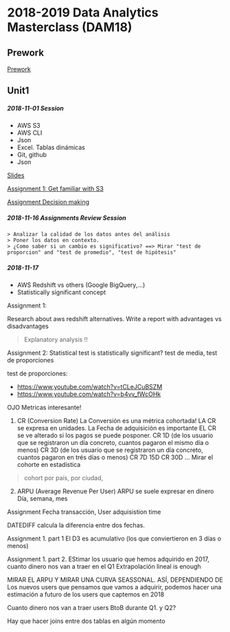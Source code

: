 # 2018-2019 Data Analytics Masterclass (DAM18)

## Prework

[Prework](unit0/readme.md)


## Unit1

##### 2018-11-01 Session

  - AWS S3
  - AWS CLI
  - Json
  - Excel. Tablas dinámicas
  - Git, github
  - Json

[Slides](unit1/2018-11-10/Technology_Crash_Course.pdf)

[Assignment 1: Get familiar with S3](unit1/2018-11-10/assignments/assignment_1_s3_pricing/readme.md)

[Assignment Decision making](unit1/2018-11-10/assignments/assignment_decision_making/readme.md)


##### 2018-11-16 Assignments Review Session

    > Analizar la calidad de los datos antes del análisis
    > Poner los datos en contexto.
    > ¿Como saber si un cambio es significativo? ==> Mirar "test de proporcion" and "test de promedio", "test de hipótesis"



##### 2018-11-17

- AWS Redshift vs others (Google BigQuery,...)
- Statistically significant concept





Assignment 1: 

 Research about aws redshift alternatives.
 Write a report with advantages vs disadvantages
 
 > Explanatory analysis !!
 
 Assignment 2: Statistical test
 is statistically significant?
 test de media, test de proporciones
 
 test de proporciones: 
 * https://www.youtube.com/watch?v=tCLeJCuBSZM
 * https://www.youtube.com/watch?v=b4vv_fWcOHk
 
 
 OJO Metricas interesante!
 
 1. CR (Conversion Rate)
 La Conversión es una métrica cohortada!
 LA CR se expresa en unidades.
 La Fecha de adquisición es importante
 EL CR se ve alterado si los pagos se puede posponer.
 CR 1D (de los usuario que se registraron un día concreto, cuantos pagaron el mismo día o menos) 
 CR 3D (de los usuario que se registraron un día concreto, cuantos pagaron en trés días o menos) 
 CR 7D
 15D
 CR 30D 
 ...
 Mirar el cohorte en estadística
 > cohort por país, por ciudad, 
 
 2. ARPU (Average Revenue Per User)
   ARPU se suele expresar en dinero
    Día, semana, mes
 
 
 
 Assignment
 Fecha transacción, 
 User adquisistion time
 
 DATEDIFF calcula la diferencia entre dos fechas.
 
Assignment 1. part 1
El D3 es acumulativo (los que conviertieron en 3 días o menos)

Assignment 1. part 2.
EStimar los usuario que hemos adquirido en 2017, cuanto dinero nos van a traer en el Q1
Extrapolación lineal is enough

MIRAR EL ARPU Y MIRAR UNA CURVA SEASSONAL. ASÍ, DEPENDIENDO DE Los nuevos users que pensamos que vamos a adquirir, podemos hacer una estimación a futuro de los users que captemos en  2018


Cuanto dinero nos van a traer users BtoB durante Q1. y Q2?

Hay que hacer joins entre dos tablas en algún momento
